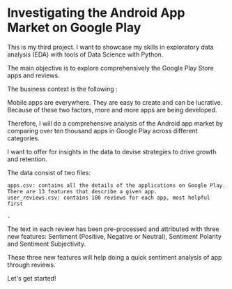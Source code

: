 # Investigating the Android App Market on Google Play

This is my third project. I want to showcase my skills in exploratory data analysis (EDA) with tools of Data Science with Python.

The main objective is to explore comprehensively the Google Play Store apps and reviews.

The business context is the following :

Mobile apps are everywhere. They are easy to create and can be lucrative. Because of these two factors, more and more apps are being developed.

Therefore, I will do a comprehensive analysis of the Android app market by comparing over ten thousand apps in Google Play across different categories.

I want to offer for insights in the data to devise strategies to drive growth and retention.

The data consist of two files:

    apps.csv: contains all the details of the applications on Google Play. There are 13 features that describe a given app.
    user_reviews.csv: contains 100 reviews for each app, most helpful first

    .

The text in each review has been pre-processed and attributed with three new features: Sentiment (Positive, Negative or Neutral), Sentiment Polarity and Sentiment Subjectivity.

These three new features will help doing a quick sentiment analysis of app through reviews.

Let's get started!
